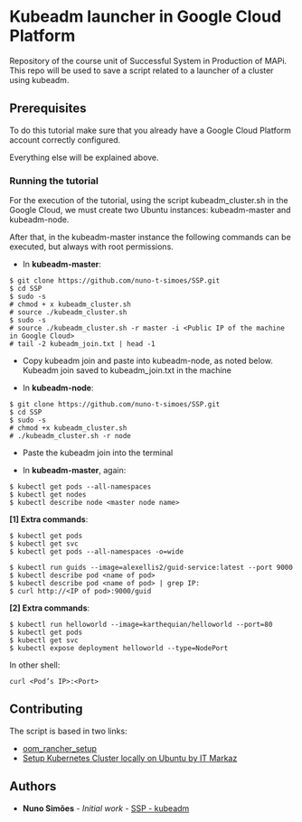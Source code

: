# Kubeadm launcher in Google Cloud Platform 

Repository of the course unit of Successful System in Production of MAPi.
This repo will be used to save a script related to a launcher of a cluster using kubeadm.

## Prerequisites

To do this tutorial make sure that you already have a Google Cloud Platform account correctly configured.

Everything else will be explained above.

### Running the tutorial

For the execution of the tutorial, using the script kubeadm_cluster.sh in the Google Cloud, we must create two Ubuntu instances: kubeadm-master and kubeadm-node.

After that, in the kubeadm-master instance the following commands can be executed, but always with root permissions.

- In **kubeadm-master**:
```
$ git clone https://github.com/nuno-t-simoes/SSP.git
$ cd SSP
$ sudo -s
# chmod + x kubeadm_cluster.sh
# source ./kubeadm_cluster.sh
$ sudo -s
# source ./kubeadm_cluster.sh -r master -i <Public IP of the machine in Google Cloud>
# tail -2 kubeadm_join.txt | head -1
```

- Copy kubeadm join and paste into kubeadm-node, as noted below. Kubeadm join saved to kubeadm_join.txt in the machine

- In **kubeadm-node**:
```
$ git clone https://github.com/nuno-t-simoes/SSP.git
$ cd SSP
$ sudo -s
# chmod +x kubeadm_cluster.sh
# ./kubeadm_cluster.sh -r node
```

- Paste the kubeadm join into the terminal

- In **kubeadm-master**, again:
```
$ kubectl get pods --all-namespaces
$ kubectl get nodes
$ kubectl describe node <master node name>
```

**[1] Extra commands**:
```
$ kubectl get pods
$ kubectl get svc
$ kubectl get pods --all-namespaces -o=wide
	
$ kubectl run guids --image=alexellis2/guid-service:latest --port 9000
$ kubectl describe pod <name of pod>
$ kubectl describe pod <name of pod> | grep IP:
$ curl http://<IP of pod>:9000/guid
```

**[2] Extra commands**:
```
$ kubectl run helloworld --image=karthequian/helloworld --port=80
$ kubectl get pods
$ kubectl get svc
$ kubectl expose deployment helloworld --type=NodePort
```

In other shell:
```
curl <Pod’s IP>:<Port>
```

## Contributing

The script is based in two links:
- [oom_rancher_setup](https://github.com/onap/logging-analytics/blob/master/deploy/rancher/oom_rancher_setup.sh)
- [Setup Kubernetes Cluster locally on Ubuntu by IT Markaz](https://www.youtube.com/watch?v=6ZRphF0wGAM)


## Authors

* **Nuno Simões** - *Initial work* - [SSP - kubeadm](https://github.com/nuno-t-simoes/SSP.git)
